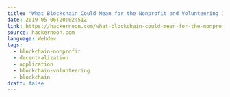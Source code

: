 ```yaml
---
title: "What Blockchain Could Mean for the Nonprofit and Volunteering Industries"
date: 2019-05-06T20:02:51Z
link: https://hackernoon.com/what-blockchain-could-mean-for-the-nonprofit-and-volunteering-industries-777c3907ecdb?source=rss----3a8144eabfe3---4&utm_medium=RSS&utm_source=news.12bit.vn
source: hackernoon.com
language: Webdev
tags:
  - blockchain-nonprofit
  - decentralization
  - application
  - blockchain-volunteering
  - blockchain
draft: false
---
```

